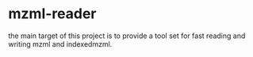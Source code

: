 # mzml-reader

the main target of this project is to provide a tool set for fast reading and writing mzml and indexedmzml. 